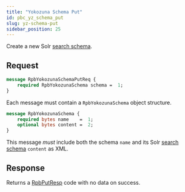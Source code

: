 ```yaml
---
title: "Yokozuna Schema Put"
id: pbc_yz_schema_put
slug: yz-schema-put
sidebar_position: 25
---
```


Create a new Solr [search schema](../../../developing/usage/search-schemas.md).

## Request

```protobuf
message RpbYokozunaSchemaPutReq {
    required RpbYokozunaSchema schema =  1;
}
```

Each message must contain a `RpbYokozunaSchema` object structure.

```protobuf
message RpbYokozunaSchema {
    required bytes name    =  1;
    optional bytes content =  2;
}
```

This message *must* include both the schema `name` and its Solr [search schema](../../../developing/usage/search-schemas.md) `content` as XML.

## Response

Returns a [RpbPutResp](../../../developing/api/protocol-buffers/index.md#message-codes) code with no data on success.
